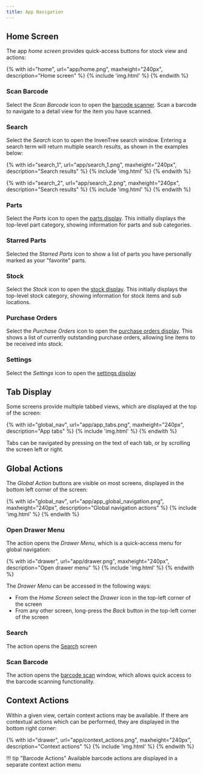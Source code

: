 ```yaml
---
title: App Navigation
---
```



## Home Screen

The app *home screen* provides quick-access buttons for stock view and actions:

{% with id="home", url="app/home.png", maxheight="240px", description="Home screen" %}
{% include 'img.html' %}
{% endwith %}

### Scan Barcode

Select the *Scan Barcode* icon to open the [barcode scanner](./barcode.md). Scan a barcode to navigate to a detail view for the item you have scanned.

### Search

Select the *Search* icon to open the InvenTree search window. Entering a search term will return multiple search results, as shown in the examples below:

{% with id="search_1", url="app/search_1.png", maxheight="240px", description="Search results" %}
{% include 'img.html' %}
{% endwith %}

{% with id="search_2", url="app/search_2.png", maxheight="240px", description="Search results" %}
{% include 'img.html' %}
{% endwith %}

### Parts

Select the *Parts* icon to open the [parts display](./part.md). This initially displays the top-level part category, showing information for parts and sub categories.

### Starred Parts

Selected the *Starred Parts* icon to show a list of parts you have personally marked as your "favorite" parts.

### Stock

Select the *Stock* icon to open the [stock display](./stock.md). This initially displays the top-level stock category, showing information for stock items and sub locations.

### Purchase Orders

Select the *Purchase Orders* icon to open the [purchase orders display](./po.md). This shows a list of currently outstanding purchase orders, allowing line items to be received into stock.

### Settings

Select the *Settings* icon to open the [settings display](./settings.md)

## Tab Display

Some screens provide multiple tabbed views, which are displayed at the top of the screen:

{% with id="global_nav", url="app/app_tabs.png", maxheight="240px", description="App tabs" %}
{% include 'img.html' %}
{% endwith %}

Tabs can be navigated by pressing on the text of each tab, or by scrolling the screen left or right.

## Global Actions

The *Global Action* buttons are visible on most screens, displayed in the bottom left corner of the screen:

{% with id="global_nav", url="app/app_global_navigation.png", maxheight="240px", description="Global navigation actions" %}
{% include 'img.html' %}
{% endwith %}

### Open Drawer Menu

The <span class='fas fa-list'></span> action opens the *Drawer Menu*, which is a quick-access menu for global navigation:

{% with id="drawer", url="app/drawer.png", maxheight="240px", description="Open drawer menu" %}
{% include 'img.html' %}
{% endwith %}

The *Drawer Menu* can be accessed in the following ways:

- From the *Home Screen* select the *Drawer* icon in the top-left corner of the screen
- From any other screen, long-press the *Back* button in the top-left corner of the screen

### Search

The <span class='fas fa-search'></span> action opens the [Search](#search) screen

### Scan Barcode

The <span class='fas fa-qrcode'></span> action opens the [barcode scan](./barcode.md) window, which allows quick access to the barcode scanning functionality.

## Context Actions

Within a given view, certain context actions may be available. If there are contextual actions which can be performed, they are displayed in the bottom right corner:

{% with id="drawer", url="app/context_actions.png", maxheight="240px", description="Context actions" %}
{% include 'img.html' %}
{% endwith %}

!!! tip "Barcode Actions"
    Available barcode actions are displayed in a separate context action menu 
